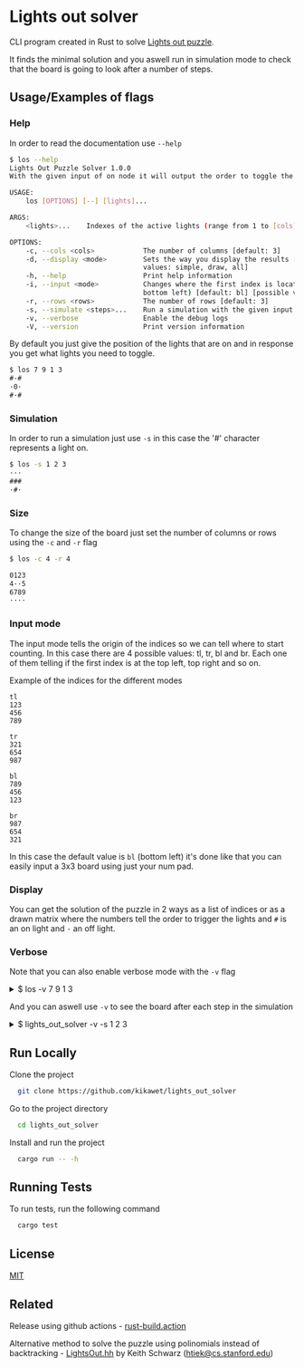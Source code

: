 
# Lights out solver

CLI program created in Rust to solve [Lights out puzzle](https://mathworld.wolfram.com/LightsOutPuzzle.html).

It finds the minimal solution and you aswell run in simulation mode to check that the board is going to look after a number of steps.
## Usage/Examples of flags

### Help
In order to read the documentation use `--help`
```sh
$ los --help
Lights Out Puzzle Solver 1.0.0
With the given input of on node it will output the order to toggle the lights to solve the puzzle

USAGE:
    los [OPTIONS] [--] [lights]...

ARGS:
    <lights>...    Indexes of the active lights (range from 1 to [cols]*[rows])

OPTIONS:
    -c, --cols <cols>            The number of columns [default: 3]
    -d, --display <mode>         Sets the way you display the results [default: draw] [possible
                                 values: simple, draw, all]
    -h, --help                   Print help information
    -i, --input <mode>           Changes where the first index is located in the matrix (eg: bl =
                                 bottom left) [default: bl] [possible values: tl, tr, bl, br]
    -r, --rows <rows>            The number of rows [default: 3]
    -s, --simulate <steps>...    Run a simulation with the given input
    -v, --verbose                Enable the debug logs
    -V, --version                Print version information
```

By default you just give the position of the lights that are on and in response you get what lights you need to toggle.
```cmd
$ los 7 9 1 3
#·#
·0·
#·#
```
### Simulation

In order to run a simulation just use `-s` in this case the '#' character represents a light on.
```cmd
$ los -s 1 2 3
···
###
·#·
```

### Size

To change the size of the board just set the number of columns or rows using the `-c` and `-r` flag

```cmd
$ los -c 4 -r 4

0123
4··5
6789
····
```

### Input mode

The input mode tells the origin of the indices so we can tell where to start counting. In this case there are 4 possible values: tl, tr, bl and br. Each one of them telling if the first index is at the top left, top right and so on.

Example of the indices for the different modes

```
tl
123
456
789 

tr
321 
654
987

bl
789
456
123

br
987
654
321

```

In this case the default value is `bl` (bottom left) it's done like that you can easily input a 3x3 board using just your num pad.

### Display

You can get the solution of the puzzle in 2 ways as a list of indices or as a drawn matrix where the numbers tell the order to trigger the lights and `#` is an on light and `·` an off light.

### Verbose

Note that you can also enable verbose mode with the `-v` flag
<details>
<summary>$ los -v 7 9 1 3</summary>
    
```cmd
2022-06-02T09:16:28.556Z INFO [los] Verbose mode enabled
2022-06-02T09:16:28.556Z DEBUG [lights_out_solver::program] Input mode: "bl"
2022-06-02T09:16:28.557Z DEBUG [lights_out_solver::program] Active indices: [6, 8, 0, 2]
2022-06-02T09:16:28.557Z DEBUG [lights_out_solver::program] Rows: 3
2022-06-02T09:16:28.558Z DEBUG [lights_out_solver::program] Cols: 3
2022-06-02T09:16:28.558Z DEBUG [lights_out_solver::program] Searching for solution ...
2022-06-02T09:16:28.559Z DEBUG [lights_out_solver::program] Final solution: Some([4])
2022-06-02T09:16:28.559Z DEBUG [lights_out_solver::program] Draw mode: draw

#·#
·0·
#·#
```
</details>


And you can aswell use `-v` to see the board after each step in the simulation
<details>
<summary>$ lights_out_solver -v -s 1 2 3</summary>

```cmd
2022-06-02T09:19:55.664Z INFO [los] Verbose mode enabled
2022-06-02T09:19:55.665Z DEBUG [lights_out_solver::program] Input mode: "bl"
2022-06-02T09:19:55.665Z DEBUG [lights_out_solver::program] Active indices: []
2022-06-02T09:19:55.666Z DEBUG [lights_out_solver::program] Rows: 3
2022-06-02T09:19:55.666Z DEBUG [lights_out_solver::program] Cols: 3
2022-06-02T09:19:55.667Z DEBUG [lights_out_solver::program] Board before the simulation:

···
···
···
2022-06-02T09:19:55.668Z DEBUG [lights_out_solver::program] Steps to simulate: [6, 7, 8]
2022-06-02T09:19:55.668Z DEBUG [lights_out_solver::program] Step 0:

···
#··
##·
2022-06-02T09:19:55.669Z DEBUG [lights_out_solver::program] Step 1:

···
##·
··#
2022-06-02T09:19:55.671Z DEBUG [lights_out_solver::program] Step 2:

···
###
·#·
2022-06-02T09:19:55.672Z DEBUG [lights_out_solver::program] Board after simulation:
···
###
·#·

···
###
·#·
```
</details>

## Run Locally

Clone the project

```bash
  git clone https://github.com/kikawet/lights_out_solver
```

Go to the project directory

```bash
  cd lights_out_solver
```

Install and run the project

```bash
  cargo run -- -h
```


## Running Tests

To run tests, run the following command

```bash
  cargo test
```


## License

[MIT](https://choosealicense.com/licenses/mit/)


## Related

Release using github actions - [rust-build.action](https://github.com/rust-build/rust-build.action)

Alternative method to solve the puzzle using polinomials instead of backtracking - [LightsOut.hh](https://www.keithschwarz.com/interesting/code/?dir=lights-out) by Keith Schwarz (htiek@cs.stanford.edu)
